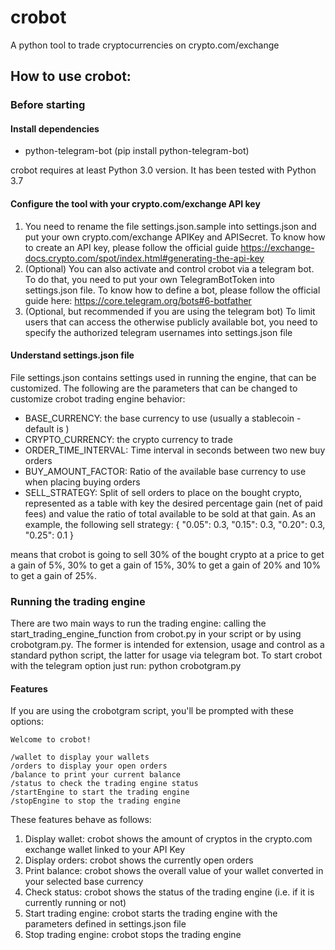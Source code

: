 # crobot

A python tool to trade cryptocurrencies on crypto.com/exchange

## How to use crobot:

### Before starting

#### Install dependencies
- python-telegram-bot (pip install python-telegram-bot)

crobot requires at least Python 3.0 version. It has been tested with Python 3.7

#### Configure the tool with your crypto.com/exchange API key
1. You need to rename the file settings.json.sample into settings.json and put your own crypto.com/exchange APIKey and APISecret. To know how to create an API key, please follow the official guide https://exchange-docs.crypto.com/spot/index.html#generating-the-api-key
2. (Optional) You can also activate and control crobot via a telegram bot. To do that, you need to put your own TelegramBotToken into settings.json file. To know how to define a bot, please follow the official guide here: https://core.telegram.org/bots#6-botfather
3. (Optional, but recommended if you are using the telegram bot) To limit users that can access the otherwise publicly available bot, you need to specify the authorized telegram usernames into settings.json file

#### Understand settings.json file

File settings.json contains settings used in running the engine, that can be customized. The following are the parameters that can be changed to customize crobot trading engine behavior:


- BASE_CURRENCY: the base currency to use (usually a stablecoin - default is )
- CRYPTO_CURRENCY: the crypto currency to trade
- ORDER_TIME_INTERVAL: Time interval in seconds between two new buy orders
- BUY_AMOUNT_FACTOR: Ratio of the available base currency to use when placing buying orders
- SELL_STRATEGY: Split of sell orders to place on the bought crypto, represented as a table with key the desired percentage gain (net of paid fees) and value the ratio of total available to be sold at that gain. As an example, the following sell strategy:
{
	"0.05": 0.3,
        "0.15": 0.3,
        "0.20": 0.3,
        "0.25": 0.1
}

means that crobot is going to sell 30% of the bought crypto at a price to get a gain of 5%, 30% to get a gain of 15%, 30% to get a gain of 20% and 10% to get a gain of 25%.

### Running the trading engine

There are two main ways to run the trading engine: calling the start_trading_engine_function from crobot.py in your script or by using crobotgram.py. The former is intended for extension, usage and control as a standard python script, the latter for usage via telegram bot. To start crobot with the telegram option just run: python crobotgram.py


#### Features

If you are using the crobotgram script, you'll be prompted with these options:

```
Welcome to crobot!

/wallet to display your wallets
/orders to display your open orders
/balance to print your current balance
/status to check the trading engine status
/startEngine to start the trading engine
/stopEngine to stop the trading engine
```


These features behave as follows:
1. Display wallet: crobot shows the amount of cryptos in the crypto.com exchange wallet linked to your API Key
2. Display orders: crobot shows the currently open orders
3. Print balance: crobot shows the overall value of your wallet converted in your selected base currency
4. Check status: crobot shows the status of the trading engine (i.e. if it is currently running or not)
5. Start trading engine: crobot starts the trading engine with the parameters defined in settings.json file
6. Stop trading engine: crobot stops the trading engine